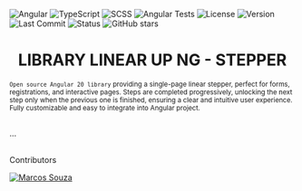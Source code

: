 ![Angular](https://img.shields.io/badge/Angular-DD0031?logo=angular&logoColor=white)
![TypeScript](https://img.shields.io/badge/TypeScript-3178C6?logo=typescript&logoColor=white)
![SCSS](https://img.shields.io/badge/SCSS-CC6699?logo=sass&logoColor=white)
![Angular Tests](https://img.shields.io/badge/Angular%20Tests-Jasmine%20%2B%20Karma-8A4182?logo=jasmine&logoColor=white)
![License](https://img.shields.io/badge/License-MIT-green)
![Version](https://img.shields.io/badge/Version-1.0.0-blue)
![Last Commit](https://img.shields.io/github/last-commit/MarcosDS7/lib-linear-stepper-ng)
![Status](https://img.shields.io/badge/Status-Em%20Desenvolvimento-yellow)
![GitHub stars](https://img.shields.io/github/stars/rodrigo-pas/uninter-devops-vai-de-retornavel?style=social)

<h1 align="center">LIBRARY LINEAR UP NG - STEPPER</h1>

<sub align="center">`Open source Angular 20 library` providing a single-page linear stepper, perfect for forms, registrations, and interactive pages. Steps are completed progressively, unlocking the next step only when the previous one is finished, ensuring a clear and intuitive user experience. Fully customizable and easy to integrate into Angular project.</sub>

##

...

##

Contributors

[![Marcos Souza](https://img.shields.io/badge/Marcos_Souza-Author-blue?style=for-the-badge&logo=linkedin)](https://www.linkedin.com/in/marcos-souza-front-end-ui-ux-design/)

